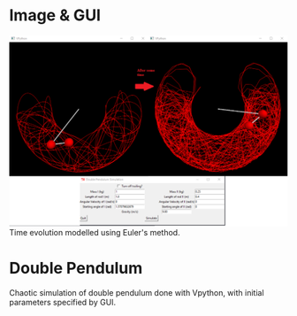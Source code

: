 # Image & GUI
![Double Pendulum](https://github.com/WorstLuck/Double-Pendulum/blob/master/DoublePendulumPic.png)\
Time evolution modelled using Euler's method.

# Double Pendulum
Chaotic simulation of double pendulum done with Vpython, with initial parameters specified by GUI.
